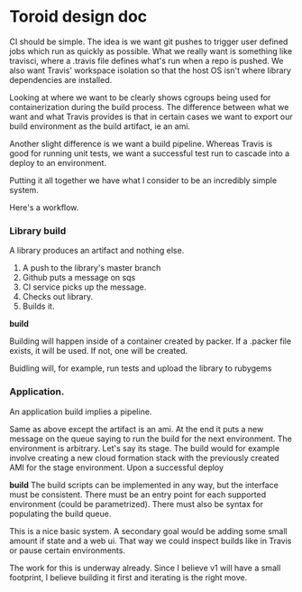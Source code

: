 # Toroid design doc


CI should be simple. The idea is we want git pushes to trigger user defined jobs which run as quickly as possible. What we really want is something like travisci, where a .travis file defines what's run when a repo is pushed. We also want Travis' workspace isolation so that the host OS isn't where library dependencies are installed.

Looking at where we want to be clearly shows cgroups being used for containerization during the build process. The difference between what we want and what Travis provides is that in certain cases we want to export our build environment as the build artifact, ie an ami.

Another slight difference is we want a build pipeline. Whereas Travis is good for running unit tests, we want a successful test run to cascade into a deploy to an environment.

Putting it all together we have what I consider to be an incredibly simple system.

Here's a workflow.

### Library build
A library produces an artifact and nothing else.

1. A push to the library's master branch
2. Github puts a message on sqs
3. CI service picks up the message.
4. Checks out library.
5. Builds it.

**build**

Building will happen inside of a container created by packer.
If a .packer file exists, it will be used. If not, one will be created.

Buidling will, for example, run tests and upload the library to rubygems

### Application.
An application build implies a pipeline.

Same as above except the artifact is an ami. At the end it puts a new message on the queue saying to run the build for the next environment. The environment is arbitrary. Let's say its stage. The build would for example involve creating a new cloud formation stack with the previously created AMI for the stage environment. Upon a successful deploy

**build**
The build scripts can be implemented in any way, but the interface must be consistent. There must be an entry point for each supported environment (could be parametrized). There must also be syntax for populating the build queue.



This is a nice basic system. A secondary goal would be adding some small amount if state and a web ui. That way we could inspect builds like in Travis or pause certain environments.

The work for this is underway already. Since I believe v1 will have a small footprint, I believe building it first and iterating is the right move.
